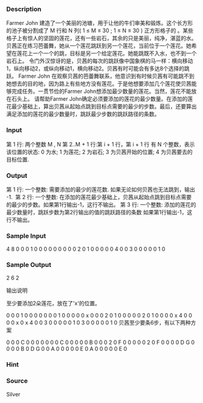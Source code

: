 
### Description
Farmer John 建造了一个美丽的池塘，用于让他的牛们审美和锻炼。这个长方形的池子被分割成了 M 行和 N 列( 1 ≤ M ≤ 30 ; 1 ≤ N ≤ 30 ) 正方形格子的 。某些格子上有惊人的坚固的莲花，还有一些岩石，其余的只是美丽，纯净，湛蓝的水。 贝茜正在练习芭蕾舞，她从一个莲花跳跃到另一个莲花，当前位于一个莲花。她希望在莲花上一个一个的跳，目标是另一个给定莲花。她能跳既不入水，也不到一个岩石上。 令门外汉惊讶的是，贝茜的每次的跳跃像中国象棋的马一样：横向移动1，纵向移动2，或纵向移动1，横向移动2。贝茜有时可能会有多达8个选择的跳跃。 Farmer John 在观察贝茜的芭蕾舞联系，他意识到有时候贝茜有可能跳不到她想去的目的地，因为路上有些地方没有莲花。于是他想要添加几个莲花使贝茜能够完成任务。一贯节俭的Farmer John想添加最少数量的莲花。当然，莲花不能放在石头上。 请帮助Farmer John确定必须要添加的莲花的最少数量。在添加的莲花最少基础上，算出贝茜从起始点跳到目标点需要的最少的步数。最后，还要算出满足添加的莲花的最少数量时，跳跃最少步数的跳跃路径的条数。 
### Input
第 1 行: 两个整数 M , N 
第 2..M + 1 行:第 i + 1 行，第 i + 1 行 有 N 个整数，表示该位置的状态: 0 为水; 1 为莲花; 2 为岩石; 3 为贝茜开始的位置; 4 为贝茜要去的目标位置.
### Output
第 1 行: 一个整数: 需要添加的最少的莲花数. 如果无论如何贝茜也无法跳到，输出 -1.
 第 2 行: 一个整数: 在添加的莲花最少基础上，贝茜从起始点跳到目标点需要的最少的步数。如果第1行输出-1，这行不输出。 第 3 行: 一个整数: 添加的莲花的最少数量时，跳跃步数为第2行输出的值的跳跃路径的条数 如果第1行输出-1，这行不输出。 
### Sample Input
4 8
0 0 0 1 0 0 0 0
0 0 0 0 0 2 0 1
0 0 0 0 0 4 0 0
3 0 0 0 0 0 1 0

### Sample Output
2
6
2

输出说明 

至少要添加2朵莲花，放在了'x'的位置。 

  0 0 0 1 0 0 0 0     0 0 0 1 0 0 0 0
  0 x 0 0 0 2 0 1     0 0 0 0 0 2 0 1
  0 0 0 0 x 4 0 0     0 0 x 0 x 4 0 0
  3 0 0 0 0 0 1 0     3 0 0 0 0 0 1 0
贝茜至少要条6步，有以下两种方案 

  0 0 0 C 0 0 0 0     0 0 0 C 0 0 0 0
  0 B 0 0 0 2 0 F     0 0 0 0 0 2 0 F
  0 0 0 0 D G 0 0     0 0 B 0 D G 0 0
  A 0 0 0 0 0 E 0     A 0 0 0 0 0 E 0

### Hint

### Source
Silver